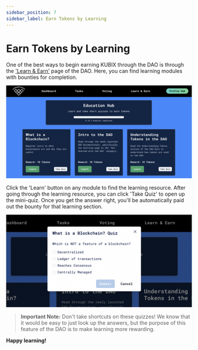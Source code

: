 ```yaml
---
sidebar_position: 7
sidebar_label: Earn Tokens by Learning
---
```


# Earn Tokens by Learning

One of the best ways to begin earning KUBIX through the DAO is through the ['Learn & Earn'](https://dao.kublockchain.com/edu-Hub/) page of the DAO. Here, you can find learning modules with bounties for completion.

![Learn and Earn Page](./img/learn-and-earn/learn-and-earn-page.png)

Click the 'Learn' button on any module to find the learning resource. After going through the learning resource, you can click 'Take Quiz' to open up the mini-quiz. Once you get the answer right, you'll be automatically paid out the bounty for that learning section.

![Quiz](./img/learn-and-earn/quiz.png)

> **Important Note:** Don't take shortcuts on these quizzes! We know that it would be easy to just look up the answers, but the purpose of this feature of the DAO is to make learning more rewarding.

**Happy learning!**
